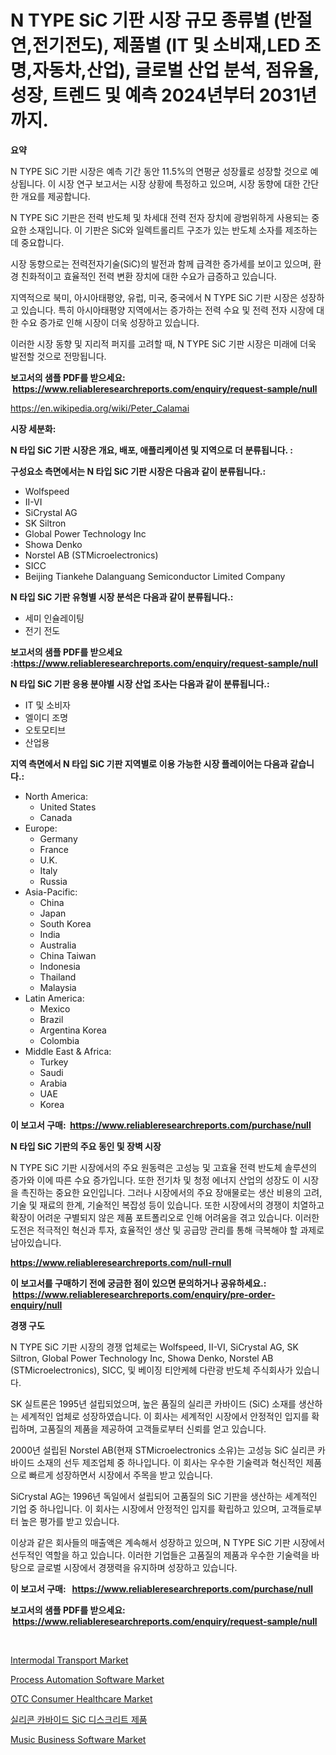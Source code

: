 <p><h1>N TYPE SiC 기판 시장 규모 종류별 (반절연,전기전도), 제품별 (IT 및 소비재,LED 조명,자동차,산업), 글로벌 산업 분석, 점유율, 성장, 트렌드 및 예측 2024년부터 2031년까지.</h1></p><p><strong>요약</strong></p>
<p><p>N TYPE SiC 기판 시장은 예측 기간 동안 11.5%의 연평균 성장률로 성장할 것으로 예상됩니다. 이 시장 연구 보고서는 시장 상황에 특정하고 있으며, 시장 동향에 대한 간단한 개요를 제공합니다.</p><p>N TYPE SiC 기판은 전력 반도체 및 차세대 전력 전자 장치에 광범위하게 사용되는 중요한 소재입니다. 이 기판은 SiC와 일렉트롤리트 구조가 있는 반도체 소자를 제조하는 데 중요합니다.</p><p>시장 동향으로는 전력전자기술(SiC)의 발전과 함께 급격한 증가세를 보이고 있으며, 환경 친화적이고 효율적인 전력 변환 장치에 대한 수요가 급증하고 있습니다.</p><p>지역적으로 북미, 아시아태평양, 유럽, 미국, 중국에서 N TYPE SiC 기판 시장은 성장하고 있습니다. 특히 아시아태평양 지역에서는 증가하는 전력 수요 및 전력 전자 시장에 대한 수요 증가로 인해 시장이 더욱 성장하고 있습니다.</p><p>이러한 시장 동향 및 지리적 퍼지를 고려할 때, N TYPE SiC 기판 시장은 미래에 더욱 발전할 것으로 전망됩니다.</p></p>
<p><strong>보고서의 샘플 PDF를 받으세요: &nbsp;<a href="https://www.reliableresearchreports.com/enquiry/request-sample/null">https://www.reliableresearchreports.com/enquiry/request-sample/null</a></strong></p>
<p><a href="https://en.wikipedia.org/wiki/Peter_Calamai">https://en.wikipedia.org/wiki/Peter_Calamai</a></p>
<p><strong>시장 세분화:</strong></p>
<p><strong> N 타입 SiC 기판 시장은 개요, 배포, 애플리케이션 및 지역으로 더 분류됩니다. :</strong></p>
<p><strong>구성요소 측면에서는 N 타입 SiC 기판 시장은 다음과 같이 분류됩니다.:</strong></p>
<p><ul><li>Wolfspeed</li><li>II-VI</li><li>SiCrystal AG</li><li>SK Siltron</li><li>Global Power Technology Inc</li><li>Showa Denko</li><li>Norstel AB (STMicroelectronics)</li><li>SICC</li><li>Beijing Tiankehe Dalanguang Semiconductor Limited Company</li></ul></p>
<p><strong> N 타입 SiC 기판 유형별 시장 분석은 다음과 같이 분류됩니다.:</strong></p>
<p><ul><li>세미 인슐레이팅</li><li>전기 전도</li></ul></p>
<p><strong>보고서의 샘플 PDF를 받으세요 :<a href="https://www.reliableresearchreports.com/enquiry/request-sample/null">https://www.reliableresearchreports.com/enquiry/request-sample/null</a></strong></p>
<p><strong> N 타입 SiC 기판 응용 분야별 시장 산업 조사는 다음과 같이 분류됩니다.:</strong></p>
<p><ul><li>IT 및 소비자</li><li>엘이디 조명</li><li>오토모티브</li><li>산업용</li></ul></p>
<p><strong>지역 측면에서 N 타입 SiC 기판 지역별로 이용 가능한 시장 플레이어는 다음과 같습니다.:</strong></p>
<p><ul>
    <li>
        North America:
        <ul>
            <li>United States</li>
            <li>Canada</li>
        </ul>
    </li>
    <li>
        Europe:
        <ul>
            <li>Germany</li>
            <li>France</li>
            <li>U.K.</li>
            <li>Italy</li>
            <li>Russia</li>
        </ul>
    </li>
    <li>
        Asia-Pacific:
        <ul>
            <li>China</li>
            <li>Japan</li>
            <li>South Korea</li>
            <li>India</li>
            <li>Australia</li>
            <li>China Taiwan</li>
            <li>Indonesia</li>
            <li>Thailand</li>
            <li>Malaysia</li>
        </ul>
    </li>
    <li>
        Latin America:
        <ul>
            <li>Mexico</li>
            <li>Brazil</li>
            <li>Argentina Korea</li>
            <li>Colombia</li>
        </ul>
    </li>
    <li>
        Middle East & Africa:
        <ul>
            <li>Turkey</li>
            <li>Saudi</li>
            <li>Arabia</li>
            <li>UAE</li>
            <li>Korea</li>
        </ul>
    </li>
    </ul></p>
<p><strong>이 보고서 구매: &nbsp;<a href="https://www.reliableresearchreports.com/purchase/null">https://www.reliableresearchreports.com/purchase/null</a></strong></p>
<p><strong>N 타입 SiC 기판의 주요 동인 및 장벽 시장</strong></p>
<p><p>N TYPE SiC 기판 시장에서의 주요 원동력은 고성능 및 고효율 전력 반도체 솔루션의 증가와 이에 따른 수요 증가입니다. 또한 전기차 및 청정 에너지 산업의 성장도 이 시장을 촉진하는 중요한 요인입니다. 그러나 시장에서의 주요 장애물로는 생산 비용의 고려, 기술 및 재료의 한계, 기술적인 복잡성 등이 있습니다. 또한 시장에서의 경쟁이 치열하고 확장이 어려운 구별되지 않은 제품 포트폴리오로 인해 어려움을 겪고 있습니다. 이러한 도전은 적극적인 혁신과 투자, 효율적인 생산 및 공급망 관리를 통해 극복해야 할 과제로 남아있습니다.</p></p>
<p><strong><a href="https://www.reliableresearchreports.com/null-rnull">https://www.reliableresearchreports.com/null-rnull</a></strong></p>
<p><strong>이 보고서를 구매하기 전에 궁금한 점이 있으면 문의하거나 공유하세요.: &nbsp;<a href="https://www.reliableresearchreports.com/enquiry/pre-order-enquiry/null">https://www.reliableresearchreports.com/enquiry/pre-order-enquiry/null</a></strong></p>
<p><strong>경쟁 구도</strong></p>
<p><p>N TYPE SiC 기판 시장의 경쟁 업체로는 Wolfspeed, II-VI, SiCrystal AG, SK Siltron, Global Power Technology Inc, Showa Denko, Norstel AB (STMicroelectronics), SICC, 및 베이징 티안케헤 다란광 반도체 주식회사가 있습니다.</p><p>SK 실트론은 1995년 설립되었으며, 높은 품질의 실리콘 카바이드 (SiC) 소재를 생산하는 세계적인 업체로 성장하였습니다. 이 회사는 세계적인 시장에서 안정적인 입지를 확립하며, 고품질의 제품을 제공하여 고객들로부터 신뢰를 얻고 있습니다.</p><p>2000년 설립된 Norstel AB(현재 STMicroelectronics 소유)는 고성능 SiC 실리콘 카바이드 소재의 선두 제조업체 중 하나입니다. 이 회사는 우수한 기술력과 혁신적인 제품으로 빠르게 성장하면서 시장에서 주목을 받고 있습니다.</p><p>SiCrystal AG는 1996년 독일에서 설립되어 고품질의 SiC 기판을 생산하는 세계적인 기업 중 하나입니다. 이 회사는 시장에서 안정적인 입지를 확립하고 있으며, 고객들로부터 높은 평가를 받고 있습니다.</p><p>이상과 같은 회사들의 매출액은 계속해서 성장하고 있으며, N TYPE SiC 기판 시장에서 선두적인 역할을 하고 있습니다. 이러한 기업들은 고품질의 제품과 우수한 기술력을 바탕으로 글로벌 시장에서 경쟁력을 유지하며 성장하고 있습니다.</p></p>
<p><strong>이 보고서 구매: &nbsp; <a href="https://www.reliableresearchreports.com/purchase/null">https://www.reliableresearchreports.com/purchase/null</a></strong></p>
<p><strong>보고서의 샘플 PDF를 받으세요: &nbsp;<a href="https://www.reliableresearchreports.com/enquiry/request-sample/null">https://www.reliableresearchreports.com/enquiry/request-sample/null</a></strong><strong></strong></p>
<p>&nbsp;</p>
<p><p><a href="https://github.com/wrwgzwbr35/Market-Research-Report-List-1/blob/main/intermodal-transport-market.md">Intermodal Transport Market</a></p><p><a href="https://issuu.com/reportprime-2/docs/process-automation-software-market-size-2030.pptx">Process Automation Software Market</a></p><p><a href="https://github.com/mdhefjumiah/Market-Research-Report-List-1/blob/main/otc-consumer-healthcare-market.md">OTC Consumer Healthcare Market</a></p><p><a href="https://github.com/Nicolasrown5/Market-Research-Report-List-1/blob/main/2845481122819.md">실리콘 카바이드 SiC 디스크리트 제품</a></p><p><a href="https://issuu.com/reportprime-2/docs/music-business-software-market-size-2030.pptx">Music Business Software Market</a></p></p>